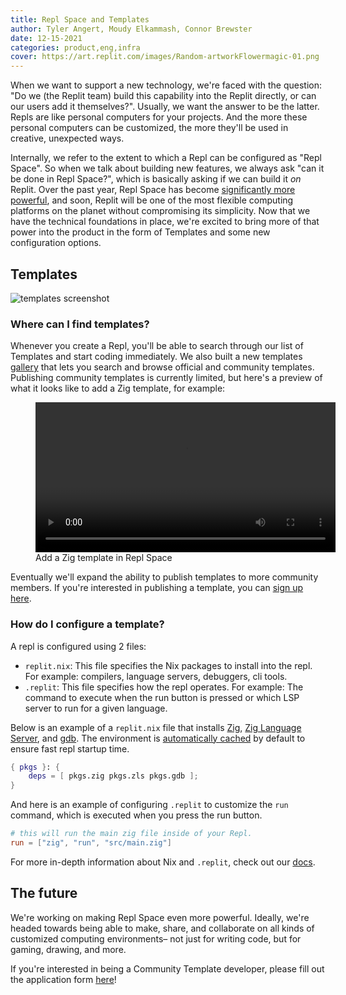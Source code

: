 ```yaml
---
title: Repl Space and Templates
author: Tyler Angert, Moudy Elkammash, Connor Brewster
date: 12-15-2021
categories: product,eng,infra
cover: https://art.replit.com/images/Random-artworkFlowermagic-01.png
---
```


When we want to support a new technology, we're faced with the question: "Do we (the Replit team) build this capability into the Replit directly, or can our users add it themselves?". Usually, we want the answer to be the latter. Repls are like personal computers for your projects. And the more these personal computers can be customized, the more they'll be used in creative, unexpected ways.

Internally, we refer to the extent to which a Repl can be configured as "Repl Space". So when we talk about building new features, we always ask "can it be done in Repl Space?", which is basically asking if we can build it *on* Replit. Over the past year, Repl Space has become [significantly more powerful](https://blog.replit.com/nix), and soon, Replit will be one of the most flexible computing platforms on the planet without compromising its simplicity. Now that we have the technical foundations in place, we're excited to bring more of that power into the product in the form of Templates and some new configuration options.

## Templates

![templates screenshot](https://blog.replit.com/images/replspace-templates/templates.png)

### Where can I find templates?

Whenever you create a Repl, you'll be able to search through our list of Templates and start coding immediately. We also built a new templates [gallery](https://replit.com/templates) that lets you search and browse official and community templates. Publishing community templates is currently limited, but here's a preview of what it looks like to add a Zig template, for example:

<figure>
  <video width="480" controls>
    <source src="https://blog.replit.com/images/replspace-templates/zig-template.mov">
    Your browser does not support the video tag.
  </video>
  <figcaption>Add a Zig template in Repl Space</figcaption>
</figure>

Eventually we'll expand the ability to publish templates to more community members. If you're interested in publishing a template, you can [sign up here](https://forms.gle/8mUgEQbkeFFwZqct5).

### How do I configure a template?

A repl is configured using 2 files:
- `replit.nix`: This file specifies the Nix packages to install into the repl. For example: compilers, language servers, debuggers, cli tools.
- `.replit`: This file specifies how the repl operates. For example: The command to execute when the run button is pressed or which LSP server to run for a given language.

Below is an example of a `replit.nix` file that installs [Zig](https://ziglang.org/), [Zig Language Server](https://github.com/zigtools/zls), and [gdb](https://www.sourceware.org/gdb/). The environment is [automatically cached](https://blog.replit.com/nix-perf-improvements) by default to ensure fast repl startup time.

```nix
{ pkgs }: {
    deps = [ pkgs.zig pkgs.zls pkgs.gdb ];
}
```

And here is an example of configuring `.replit` to customize the `run` command, which is executed when you press the run button.

```toml
# this will run the main zig file inside of your Repl.
run = ["zig", "run", "src/main.zig"]
```

For more in-depth information about Nix and `.replit`, check out our [docs](https://docs.replit.com/programming-ide/configuring-repl#configuring-the-run-button).

## The future

We're working on making Repl Space even more powerful. Ideally, we're headed towards being able to make, share, and collaborate on all kinds of customized computing environments– not just for writing code, but for gaming, drawing, and more.

If you're interested in being a Community Template developer, please fill out the application form [here](https://forms.gle/E1NQgttYo2N51U389)!